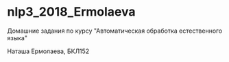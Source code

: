 # nlp3_2018_Ermolaeva
Домашние задания по курсу "Автоматическая обработка естественного языка"

Наташа Ермолаева, БКЛ152
